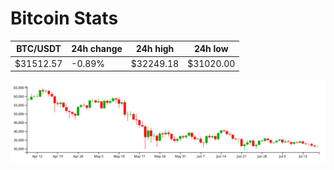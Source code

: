 # Bitcoin Stats

BTC/USDT|24h change|24h high|24h low|
|---|---|---|---|
|$31512.57|-0.89%|$32249.18|$31020.00|

<img src="./chart.svg">
